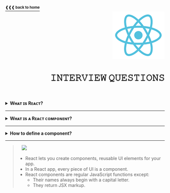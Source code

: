 <a href="https://github.com/LisKorzun/react---technical-assignments/tree/main#readme-top">
    <sup><b>❰❰❰ back to home</b></sup>
</a>
<a name="top"></a>

<div align="right">
    <a href="https://react.dev/">
        <img alt="react logo" src="/extra-materials/images/react-logo.png" height="150"/>
    </a>
    <h1>𝙸𝙽𝚃𝙴𝚁𝚅𝙸𝙴𝚆 𝚀𝚄𝙴𝚂𝚃𝙸𝙾𝙽𝚂</h1>
</div>
<br />
<br />

<details><summary><b>Wʜᴀᴛ ɪs Rᴇᴀᴄᴛ?</b></summary>
    <br/><p>React (aka React.js or ReactJS) is an open-source front-end JavaScript library 
    that is used for building composable user interfaces (UI), especially for single-page applications. 
    It is used for handling view layer for web and mobile apps based on components in a declarative approach. <br/>
    <div align='center'><sub>✧ React was created by Jordan Walke, a software engineer working for Facebook. ✧<br/>
    ✧ React was first deployed on Facebook's News Feed in 2011 and on Instagram in 2012. ✧</sub></div></p>
</details><hr/>

<details><summary><b>Wʜᴀᴛ ɪs ᴀ Rᴇᴀᴄᴛ ᴄᴏᴍᴘᴏɴᴇɴᴛ?</b></summary>
    <br/>
    <p>React applications are built from isolated pieces of UI called components. 
    A component is a piece of the UI (user interface) that has its own logic and appearance.  
    <b>A React component is a JavaScript function that returns markup.</b> 
    Components can be as small as a button, or as large as an entire page. 
    React component names must always start with a capital letter, while HTML tags must be lowercase.</p>
    
```js
function MyButton() {
  return (
    <button>I'm a button</button>
  );
}
```
<div align='center'>
    <sup>✧ React lets you combine your markup, CSS, and JavaScript into custom “components”, reusable UI elements for your app. ✧<br/>
    ✧ Just like with HTML tags, you can compose, order and nest components to design whole pages. ✧<br/>✧ As your project grows, 
    you will notice that many of your designs can be composed by reusing components you already wrote, speeding up your development. ✧</sup>
</div>
</details><hr/>

<details><summary><b>How to define a component?</b> </summary>
    <p></p>
</details><hr/>

> &nbsp;&nbsp;&nbsp;![][Recap]
> - React lets you create components, reusable UI elements for your app.
> - In a React app, every piece of UI is a component.
> - React components are regular JavaScript functions except:
>   - Their names always begin with a capital letter. 
>   - They return JSX markup.


[Recap]: https://img.shields.io/badge/%20-recap-149eca.svg?&labelColor=23272f&logo=react&style=for-the-badge
